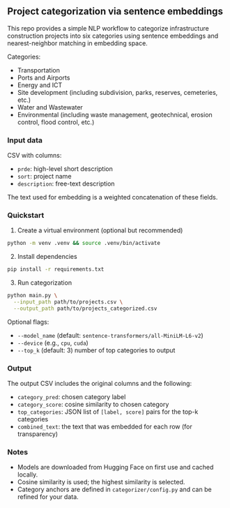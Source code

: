 ## Project categorization via sentence embeddings

This repo provides a simple NLP workflow to categorize infrastructure construction projects into six categories using sentence embeddings and nearest-neighbor matching in embedding space.

Categories:
- Transportation
- Ports and Airports
- Energy and ICT
- Site development (including subdivision, parks, reserves, cemeteries, etc.)
- Water and Wastewater
- Environmental (including waste management, geotechnical, erosion control, flood control, etc.)

### Input data

CSV with columns:
- `prde`: high-level short description
- `sort`: project name
- `description`: free-text description

The text used for embedding is a weighted concatenation of these fields.

### Quickstart

1) Create a virtual environment (optional but recommended)

```bash
python -m venv .venv && source .venv/bin/activate
```

2) Install dependencies

```bash
pip install -r requirements.txt
```

3) Run categorization

```bash
python main.py \
  --input_path path/to/projects.csv \
  --output_path path/to/projects_categorized.csv
```

Optional flags:
- `--model_name` (default: `sentence-transformers/all-MiniLM-L6-v2`)
- `--device` (e.g., `cpu`, `cuda`)
- `--top_k` (default: 3) number of top categories to output

### Output

The output CSV includes the original columns and the following:
- `category_pred`: chosen category label
- `category_score`: cosine similarity to chosen category
- `top_categories`: JSON list of `[label, score]` pairs for the top-k categories
- `combined_text`: the text that was embedded for each row (for transparency)

### Notes

- Models are downloaded from Hugging Face on first use and cached locally.
- Cosine similarity is used; the highest similarity is selected.
- Category anchors are defined in `categorizer/config.py` and can be refined for your data.


